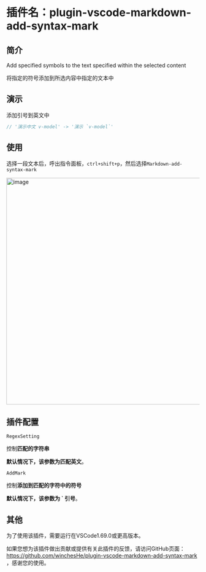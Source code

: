 # 插件名：plugin-vscode-markdown-add-syntax-mark

## 简介
Add specified symbols to the text specified within the selected content

将指定的符号添加到所选内容中指定的文本中

## 演示
添加引号到英文中

```js
// '演示中文 v-model' -> '演示 `v-model`'
```

## 使用
选择一段文本后，呼出指令面板，`ctrl+shift+p`，然后选择`Markdown-add-syntax-mark`

<img width="591" alt="image" src="https://user-images.githubusercontent.com/96854855/231761814-d1b8d487-d48c-4e03-98b8-cc742e543c78.png">


## 插件配置
`RegexSetting`

控制**匹配的字符串**

**默认情况下，该参数为匹配英文**。

`AddMark`

控制**添加到匹配的字符中的符号**

**默认情况下，该参数为 ` 引号**。

## 其他
为了使用该插件，需要运行在VSCode1.69.0或更高版本。

如果您想为该插件做出贡献或提供有关此插件的反馈，请访问GitHub页面：https://github.com/winchesHe/plugin-vscode-markdown-add-syntax-mark ，感谢您的使用。
